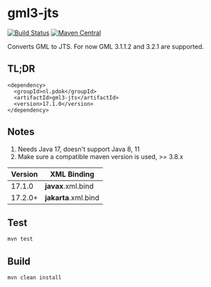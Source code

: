 # gml3-jts

[![Build Status](https://github.com/PDOK/gml3-jts/actions/workflows/maven.yaml/badge.svg)](https://github.com/PDOK/gml3-jts/actions)
[![Maven Central](https://img.shields.io/maven-central/v/nl.pdok/gml3-jts.svg?label=Maven%20Central)](https://search.maven.org/search?q=g:%22nl.pdok%22%20AND%20a:%22gml3-jts%22)

Converts GML to JTS. For now GML 3.1.1.2 and 3.2.1 are supported.

## TL;DR

```mvn
<dependency>
  <groupId>nl.pdok</groupId>
  <artifactId>gml3-jts</artifactId>
  <version>17.1.0</version>
</dependency>
```

## Notes

1. Needs Java 17, doesn't support Java 8, 11
1. Make sure a compatible maven version is used, >= 3.8.x

| Version | XML Binding          |
|---------|----------------------|
| 17.1.0  | **javax**.xml.bind   |
| 17.2.0+ | **jakarta**.xml.bind |
 

## Test

```sh
mvn test
```

## Build

```sh
mvn clean install
```
